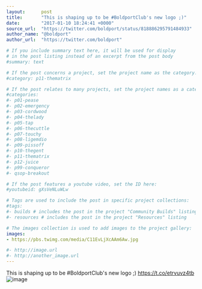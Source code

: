 ```yaml
---
layout:      post
title:       "This is shaping up to be #BoldportClub's new logo ;)"
date:        "2017-01-10 18:24:41 +0000"
source_url:  "https://twitter.com/boldport/status/818886295791484933"
author_name: "@boldport"
author_url:  "https://twitter.com/boldport"

# If you include summary text here, it will be used for display
# in the post listing instead of an excerpt from the post body
#summary: text

# If the post concerns a project, set the project name as the category:
#category: p11-thematrix

# If the post relates to many projects, set the project names as a categories array:
#categories:
#- p01-pease
#- p02-emergency
#- p03-cordwood
#- p04-thelady
#- p05-tap
#- p06-thecuttle
#- p07-touchy
#- p08-ligemdio
#- p09-pissoff
#- p10-thegent
#- p11-thematrix
#- p12-juice
#- p99-conqueror
#- qsop-breakout

# If the post features a youtube video, set the ID here:
#youtubeid: gXsVeNLuWLw

# Tags are used to include the post in specific project collections:
#tags:
#- builds # includes the post in the project "Community Builds" listing
#- resources # includes the post in the project "Resources" listing

# The images collection is used to add images to the project gallery:
images:
- https://pbs.twimg.com/media/C11EvLjXcAAm6Aw.jpg

#- http://image.url
#- http://another_image.url
---
```


This is shaping up to be #BoldportClub's new logo ;) https://t.co/etrvuvz4tb
![image](https://pbs.twimg.com/media/C11EvLjXcAAm6Aw.jpg)



